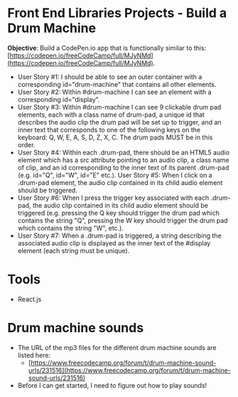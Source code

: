# Front End Libraries Projects - Build a Drum Machine

**Objective**: Build a CodePen.io app that is functionally similar to this: [https://codepen.io/freeCodeCamp/full/MJyNMd](https://codepen.io/freeCodeCamp/full/MJyNMd).

- User Story #1: I should be able to see an outer container with a corresponding id="drum-machine" that contains all other elements.
- User Story #2: Within #drum-machine I can see an element with a corresponding id="display".
- User Story #3: Within #drum-machine I can see 9 clickable drum pad elements, each with a class name of drum-pad, a unique id that describes the audio clip the drum pad will be set up to trigger, and an inner text that corresponds to one of the following keys on the keyboard: Q, W, E, A, S, D, Z, X, C. The drum pads MUST be in this order.
- User Story #4: Within each .drum-pad, there should be an HTML5 audio element which has a src attribute pointing to an audio clip, a class name of clip, and an id corresponding to the inner text of its parent .drum-pad (e.g. id="Q", id="W", id="E" etc.).
    User Story #5: When I click on a .drum-pad element, the audio clip contained in its child audio element should be triggered.
- User Story #6: When I press the trigger key associated with each .drum-pad, the audio clip contained in its child audio element should be triggered (e.g. pressing the Q key should trigger the drum pad which contains the string "Q", pressing the W key should trigger the drum pad which contains the string "W", etc.).
- User Story #7: When a .drum-pad is triggered, a string describing the associated audio clip is displayed as the inner text of the #display element (each string must be unique).

# Tools
- React.js

# Drum machine sounds
- The URL of the mp3 files for the different drum machine sounds are listed here:
	- [https://www.freecodecamp.org/forum/t/drum-machine-sound-urls/231516](https://www.freecodecamp.org/forum/t/drum-machine-sound-urls/231516)
- Before I can get started, I need to figure out how to play sounds!
